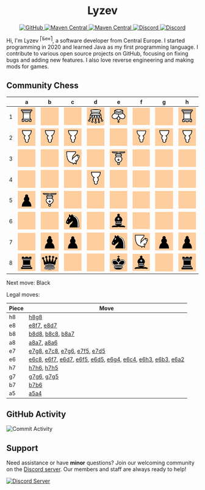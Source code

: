 <div align="center">
    <h1>Lyzev</h1>
    <a href="https://github.com/Lyzev">
        <img src="https://wsrv.nl/?url=https://cdn.jsdelivr.net/npm/@intergrav/devins-badges@3.2.0/assets/cozy-minimal/available/github_vector.svg&w=64&h=64" alt="GitHub">
    </a>
    <a href="https://lyzev.dev">
        <img src="https://wsrv.nl/?url=https://cdn.jsdelivr.net/npm/@intergrav/devins-badges@3.2.0/assets/cozy-minimal/documentation/website_vector.svg&w=64&h=64" alt="Maven Central">
    </a>
    <a href="https://central.sonatype.com/namespace/dev.lyzev.api">
        <img src="https://wsrv.nl/?url=https://cdn.jsdelivr.net/npm/@intergrav/devins-badges@3.2.0/assets/cozy-minimal/available/maven-central_vector.svg&w=64&h=64" alt="Maven Central">
    </a>
    <a href="https://lyzev.dev/discord">
        <img src="https://wsrv.nl/?url=https://cdn.jsdelivr.net/npm/@intergrav/devins-badges@3/assets/cozy-minimal/social/discord-plural_vector.svg&w=64&h=64" alt="Discord">
    </a>
    <a href="https://www.youtube.com/@lyzev">
        <img src="https://wsrv.nl/?url=https://cdn.jsdelivr.net/npm/@intergrav/devins-badges@3.2.0/assets/cozy-minimal/social/youtube-singular_vector.svg&w=64&h=64" alt="Discord">
    </a>
</div>

[//]: # (23, 08 Mon 2021, 20:00:00)

Hi, I'm Lyzev <sup>⎡Бен⎤</sup>, a software developer from Central Europe. I started programming in 2020 and learned Java as my first programming language. I contribute to various open source projects on GitHub, focusing on fixing bugs and adding new features. I also love reverse engineering and making mods for games.

## Community Chess

|   | a | b | c | d | e | f | g | h |
|---|---|---|---|---|---|---|---|---|
| 1 | ![R](chess/assets/img/white/down/tower.svg) | ![Empty](chess/assets/img/empty.svg) | ![Empty](chess/assets/img/empty.svg) | ![Q](chess/assets/img/white/down/queen.svg) | ![K](chess/assets/img/white/down/king.svg) | ![Empty](chess/assets/img/empty.svg) | ![Empty](chess/assets/img/empty.svg) | ![R](chess/assets/img/white/down/tower.svg) |
| 2 | ![P](chess/assets/img/white/down/pawn.svg) | ![P](chess/assets/img/white/down/pawn.svg) | ![P](chess/assets/img/white/down/pawn.svg) | ![Empty](chess/assets/img/empty.svg) | ![Empty](chess/assets/img/empty.svg) | ![P](chess/assets/img/white/down/pawn.svg) | ![P](chess/assets/img/white/down/pawn.svg) | ![P](chess/assets/img/white/down/pawn.svg) |
| 3 | ![Empty](chess/assets/img/empty.svg) | ![Empty](chess/assets/img/empty.svg) | ![N](chess/assets/img/white/down/horse.svg) | ![Empty](chess/assets/img/empty.svg) | ![B](chess/assets/img/white/down/bishop.svg) | ![Empty](chess/assets/img/empty.svg) | ![Empty](chess/assets/img/empty.svg) | ![Empty](chess/assets/img/empty.svg) |
| 4 | ![Empty](chess/assets/img/empty.svg) | ![Empty](chess/assets/img/empty.svg) | ![Empty](chess/assets/img/empty.svg) | ![P](chess/assets/img/white/down/pawn.svg) | ![Empty](chess/assets/img/empty.svg) | ![Empty](chess/assets/img/empty.svg) | ![Empty](chess/assets/img/empty.svg) | ![Empty](chess/assets/img/empty.svg) |
| 5 | ![p](chess/assets/img/black/up/pawn.svg) | ![B](chess/assets/img/white/down/bishop.svg) | ![Empty](chess/assets/img/empty.svg) | ![Empty](chess/assets/img/empty.svg) | ![Empty](chess/assets/img/empty.svg) | ![Empty](chess/assets/img/empty.svg) | ![Empty](chess/assets/img/empty.svg) | ![Empty](chess/assets/img/empty.svg) |
| 6 | ![Empty](chess/assets/img/empty.svg) | ![Empty](chess/assets/img/empty.svg) | ![n](chess/assets/img/black/up/horse.svg) | ![Empty](chess/assets/img/empty.svg) | ![b](chess/assets/img/black/up/bishop.svg) | ![Empty](chess/assets/img/empty.svg) | ![Empty](chess/assets/img/empty.svg) | ![Empty](chess/assets/img/empty.svg) |
| 7 | ![Empty](chess/assets/img/empty.svg) | ![p](chess/assets/img/black/up/pawn.svg) | ![p](chess/assets/img/black/up/pawn.svg) | ![Empty](chess/assets/img/empty.svg) | ![n](chess/assets/img/black/up/horse.svg) | ![N](chess/assets/img/white/down/horse.svg) | ![p](chess/assets/img/black/up/pawn.svg) | ![p](chess/assets/img/black/up/pawn.svg) |
| 8 | ![r](chess/assets/img/black/up/tower.svg) | ![q](chess/assets/img/black/up/queen.svg) | ![Empty](chess/assets/img/empty.svg) | ![Empty](chess/assets/img/empty.svg) | ![k](chess/assets/img/black/up/king.svg) | ![b](chess/assets/img/black/up/bishop.svg) | ![Empty](chess/assets/img/empty.svg) | ![r](chess/assets/img/black/up/tower.svg) |

Next move: Black

Legal moves:

| Piece | Move |
|-------|------|
| h8 | [h8g8](https://github.com/Lyzev/Lyzev/issues/new?title=chess%7Ch8g8&body=Click+%27Create%27+to+submit+this+move.) |
| e8 | [e8f7](https://github.com/Lyzev/Lyzev/issues/new?title=chess%7Ce8f7&body=Click+%27Create%27+to+submit+this+move.), [e8d7](https://github.com/Lyzev/Lyzev/issues/new?title=chess%7Ce8d7&body=Click+%27Create%27+to+submit+this+move.) |
| b8 | [b8d8](https://github.com/Lyzev/Lyzev/issues/new?title=chess%7Cb8d8&body=Click+%27Create%27+to+submit+this+move.), [b8c8](https://github.com/Lyzev/Lyzev/issues/new?title=chess%7Cb8c8&body=Click+%27Create%27+to+submit+this+move.), [b8a7](https://github.com/Lyzev/Lyzev/issues/new?title=chess%7Cb8a7&body=Click+%27Create%27+to+submit+this+move.) |
| a8 | [a8a7](https://github.com/Lyzev/Lyzev/issues/new?title=chess%7Ca8a7&body=Click+%27Create%27+to+submit+this+move.), [a8a6](https://github.com/Lyzev/Lyzev/issues/new?title=chess%7Ca8a6&body=Click+%27Create%27+to+submit+this+move.) |
| e7 | [e7g8](https://github.com/Lyzev/Lyzev/issues/new?title=chess%7Ce7g8&body=Click+%27Create%27+to+submit+this+move.), [e7c8](https://github.com/Lyzev/Lyzev/issues/new?title=chess%7Ce7c8&body=Click+%27Create%27+to+submit+this+move.), [e7g6](https://github.com/Lyzev/Lyzev/issues/new?title=chess%7Ce7g6&body=Click+%27Create%27+to+submit+this+move.), [e7f5](https://github.com/Lyzev/Lyzev/issues/new?title=chess%7Ce7f5&body=Click+%27Create%27+to+submit+this+move.), [e7d5](https://github.com/Lyzev/Lyzev/issues/new?title=chess%7Ce7d5&body=Click+%27Create%27+to+submit+this+move.) |
| e6 | [e6c8](https://github.com/Lyzev/Lyzev/issues/new?title=chess%7Ce6c8&body=Click+%27Create%27+to+submit+this+move.), [e6f7](https://github.com/Lyzev/Lyzev/issues/new?title=chess%7Ce6f7&body=Click+%27Create%27+to+submit+this+move.), [e6d7](https://github.com/Lyzev/Lyzev/issues/new?title=chess%7Ce6d7&body=Click+%27Create%27+to+submit+this+move.), [e6f5](https://github.com/Lyzev/Lyzev/issues/new?title=chess%7Ce6f5&body=Click+%27Create%27+to+submit+this+move.), [e6d5](https://github.com/Lyzev/Lyzev/issues/new?title=chess%7Ce6d5&body=Click+%27Create%27+to+submit+this+move.), [e6g4](https://github.com/Lyzev/Lyzev/issues/new?title=chess%7Ce6g4&body=Click+%27Create%27+to+submit+this+move.), [e6c4](https://github.com/Lyzev/Lyzev/issues/new?title=chess%7Ce6c4&body=Click+%27Create%27+to+submit+this+move.), [e6h3](https://github.com/Lyzev/Lyzev/issues/new?title=chess%7Ce6h3&body=Click+%27Create%27+to+submit+this+move.), [e6b3](https://github.com/Lyzev/Lyzev/issues/new?title=chess%7Ce6b3&body=Click+%27Create%27+to+submit+this+move.), [e6a2](https://github.com/Lyzev/Lyzev/issues/new?title=chess%7Ce6a2&body=Click+%27Create%27+to+submit+this+move.) |
| h7 | [h7h6](https://github.com/Lyzev/Lyzev/issues/new?title=chess%7Ch7h6&body=Click+%27Create%27+to+submit+this+move.), [h7h5](https://github.com/Lyzev/Lyzev/issues/new?title=chess%7Ch7h5&body=Click+%27Create%27+to+submit+this+move.) |
| g7 | [g7g6](https://github.com/Lyzev/Lyzev/issues/new?title=chess%7Cg7g6&body=Click+%27Create%27+to+submit+this+move.), [g7g5](https://github.com/Lyzev/Lyzev/issues/new?title=chess%7Cg7g5&body=Click+%27Create%27+to+submit+this+move.) |
| b7 | [b7b6](https://github.com/Lyzev/Lyzev/issues/new?title=chess%7Cb7b6&body=Click+%27Create%27+to+submit+this+move.) |
| a5 | [a5a4](https://github.com/Lyzev/Lyzev/issues/new?title=chess%7Ca5a4&body=Click+%27Create%27+to+submit+this+move.) |


## GitHub Activity

![Commit Activity](https://lyzev.dev/assets/img/Lyzev.svg)

## Support

Need assistance or have **minor** questions? Join our welcoming community on
the [Discord server](https://lyzev.dev/discord). Our members and staff are always ready to help!

[![Discord Server](https://cdn.jsdelivr.net/npm/@intergrav/devins-badges@3/assets/cozy/social/discord-plural_vector.svg)](https://lyzev.dev/discord)
